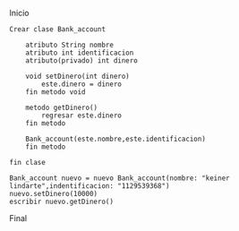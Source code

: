 Inicio

    Crear clase Bank_account

        atributo String nombre
        atributo int identificacion
        atributo(privado) int dinero

        void setDinero(int dinero)
            este.dinero = dinero
        fin metodo void

        metodo getDinero()
            regresar este.dinero
        fin metodo

        Bank_account(este.nombre,este.identificacion)
        fin metodo

    fin clase

    Bank_account nuevo = nuevo Bank_account(nombre: "keiner lindarte",indentificacion: "1129539368")
    nuevo.setDinero(10000)
    escribir nuevo.getDinero()

Final